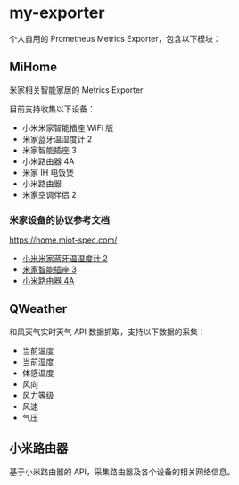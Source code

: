 # my-exporter

个人自用的 Prometheus Metrics Exporter，包含以下模块：

## MiHome

米家相关智能家居的 Metrics Exporter

目前支持收集以下设备：

- 小米米家智能插座 WiFi 版
- 米家蓝牙温湿度计 2
- 米家智能插座 3
- 小米路由器 4A
- 米家 IH 电饭煲
- 小米路由器
- 米家空调伴侣 2

### 米家设备的协议参考文档

https://home.miot-spec.com/

- [小米米家蓝牙温湿度计 2](https://home.miot-spec.com/spec/miaomiaoce.sensor_ht.t2)
- [米家智能插座 3](https://home.miot-spec.com/spec/cuco.plug.v3)
- [小米路由器 4A](https://home.miot-spec.com/spec/xiaomi.router.r4a)

## QWeather

和风天气实时天气 API 数据抓取，支持以下数据的采集：

- 当前温度
- 当前湿度
- 体感温度
- 风向
- 风力等级
- 风速
- 气压

## 小米路由器

基于小米路由器的 API，采集路由器及各个设备的相关网络信息。
